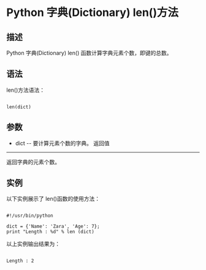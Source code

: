 Python 字典(Dictionary) len()方法
=============================

  描述
--

 Python 字典(Dictionary) len() 函数计算字典元素个数，即键的总数。

 语法
--

 len()方法语法：

 
```

len(dict)

```

 参数
--

  * dict -- 要计算元素个数的字典。
  返回值
---

 返回字典的元素个数。

 实例
--

 以下实例展示了 len()函数的使用方法：

 
```

#!/usr/bin/python

dict = {'Name': 'Zara', 'Age': 7};
print "Length : %d" % len (dict)

```

 以上实例输出结果为：

 
```

Length : 2

```